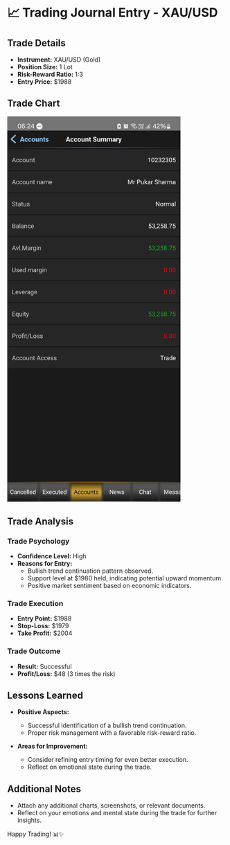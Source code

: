 # 📈 Trading Journal Entry - XAU/USD

## Trade Details

- **Instrument:** XAU/USD (Gold)
- **Position Size:** 1 Lot
- **Risk-Reward Ratio:** 1:3
- **Entry Price:** $1988

## Trade Chart

<img src ="image.png" width="400">

## Trade Analysis

### Trade Psychology

- **Confidence Level:** High
- **Reasons for Entry:**
  - Bullish trend continuation pattern observed.
  - Support level at $1980 held, indicating potential upward momentum.
  - Positive market sentiment based on economic indicators.

### Trade Execution

- **Entry Point:** $1988
- **Stop-Loss:** $1979
- **Take Profit:** $2004

### Trade Outcome

- **Result:** Successful
- **Profit/Loss:** $48 (3 times the risk)

## Lessons Learned

- **Positive Aspects:**
  - Successful identification of a bullish trend continuation.
  - Proper risk management with a favorable risk-reward ratio.

- **Areas for Improvement:**
  - Consider refining entry timing for even better execution.
  - Reflect on emotional state during the trade.

## Additional Notes

- Attach any additional charts, screenshots, or relevant documents.
- Reflect on your emotions and mental state during the trade for further insights.

Happy Trading! 📊✨
